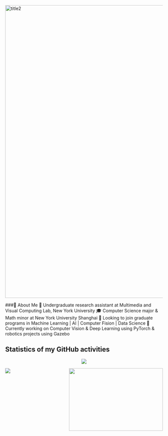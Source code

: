 <img width="937" alt="title2" src="https://user-images.githubusercontent.com/74582280/205226328-af37a0a9-028e-4be9-bd6a-6db820825afe.png">

###👋 About Me
💼 Undergraduate research assistant at Multimedia and Visual Computing Lab, New York University
🎓 Computer Science major & Math minor at New York University Shanghai
🔭 Looking to join graduate programs in Machine Learning | AI | Computer Fision | Data Science
🌱 Currently working on Computer Vision & Deep Learning using PyTorch & robotics projects using Gazebo


## Statistics of my GitHub activities

<p align="center">
<img src="https://github-readme-streak-stats.herokuapp.com?user=SilvesterYu&theme=nord&hide_border=true)](https://git.io/streak-stats" />
 </p>

<img align="left" src="[http://www.fillmurray.com/100/100](https://github-readme-stats.vercel.app/api?username=SilvesterYu&hide_border=true&&theme=vue-dark)">
<img align="right" width="300" height="200" src="https://github-readme-stats.vercel.app/api/top-langs/?username=SilvesterYu&layout=compact&hide_border=true&langs_count=8&theme=vue-dark" />



